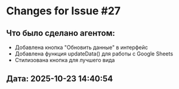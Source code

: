 # Changes for Issue #27

## Что было сделано агентом:
- Добавлена кнопка "Обновить данные" в интерфейс
- Добавлена функция updateData() для работы с Google Sheets
- Стилизована кнопка для лучшего вида

## Дата: 2025-10-23 14:40:54
